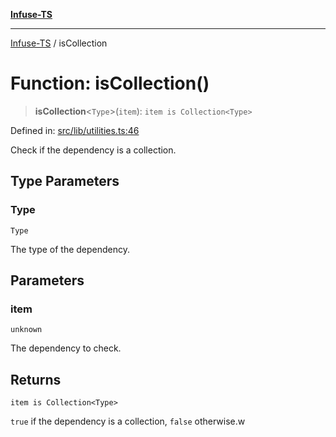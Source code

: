 [**Infuse-TS**](../README.md)

***

[Infuse-TS](../README.md) / isCollection

# Function: isCollection()

> **isCollection**\<`Type`\>(`item`): `item is Collection<Type>`

Defined in: [src/lib/utilities.ts:46](https://github.com/D-Kay6/Infuse-TS/blob/62073e25b5ddbed6e970ac28f7ccfdc3169d3eec/src/lib/utilities.ts#L46)

Check if the dependency is a collection.

## Type Parameters

### Type

`Type`

The type of the dependency.

## Parameters

### item

`unknown`

The dependency to check.

## Returns

`item is Collection<Type>`

`true` if the dependency is a collection, `false` otherwise.w
